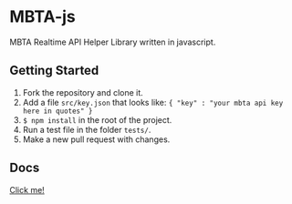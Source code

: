 # MBTA-js
MBTA Realtime API Helper Library written in javascript.

## Getting Started
1. Fork the repository and clone it.
2. Add a file `src/key.json` that looks like: `{ "key" : "your mbta api key here in quotes" }`
3. `$ npm install` in the root of the project.
4. Run a test file in the folder `tests/`.
5. Make a new pull request with changes.

## Docs
[Click me!](https://cademons.github.io/MBTA-js/)
